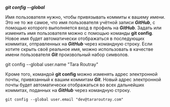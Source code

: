 ***git config --global***


Имя пользователя нужно, чтобы привязывать коммиты к вашему имени. Это не то же самое, что имя пользователя учётной записи ***GitHub***, с помощью которого выполняется вход в профиль на ***GitHub***. Задать или изменить имя пользователя можно с помощью команды **git config**. Новое имя будет автоматически отображаться в последующих коммитах, отправленных на ***GitHub*** через командную строку. Если хотите скрыть своё реальное имя, можно использовать в качестве имени пользователя ***Git*** произвольный набор символов.

git config --global user.name "Tara Routray"

Кроме того, командой **git config** можно изменять адрес электронной почты, привязанный к вашим коммитам ***Git***. Новый адрес электронной почты будет автоматически отображаться во всех дальнейших коммитах, поданных на ***GitHub*** через командную строку.


```bush=
git config --global user.email "dev@tararoutray.com"
```